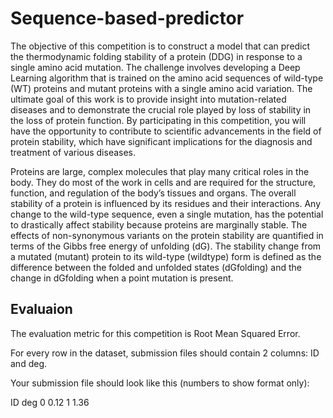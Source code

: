 # Sequence-based-predictor
The objective of this competition is to construct a model that can predict the thermodynamic folding stability of a protein (DDG) in response to a single amino acid mutation. The challenge involves developing a Deep Learning algorithm that is trained on the amino acid sequences of wild-type (WT) proteins and mutant proteins with a single amino acid variation. The ultimate goal of this work is to provide insight into mutation-related diseases and to demonstrate the crucial role played by loss of stability in the loss of protein function. By participating in this competition, you will have the opportunity to contribute to scientific advancements in the field of protein stability, which have significant implications for the diagnosis and treatment of various diseases.

Proteins are large, complex molecules that play many critical roles in the body. They do most of the work in cells and are required for the structure, function, and regulation of the body’s tissues and organs. The overall stability of a protein is influenced by its residues and their interactions. Any change to the wild-type sequence, even a single mutation, has the potential to drastically affect stability because proteins are marginally stable. The effects of non-synonymous variants on the protein stability are quantified in terms of the Gibbs free energy of unfolding (dG). The stability change from a mutated (mutant) protein to its wild-type (wildtype) form is defined as the difference between the folded and unfolded states (dGfolding) and the change in dGfolding when a point mutation is present.

## Evaluaion 
The evaluation metric for this competition is Root Mean Squared Error.

For every row in the dataset, submission files should contain 2 columns: ID and deg.

Your submission file should look like this (numbers to show format only):

ID    deg
0     0.12
1     1.36

